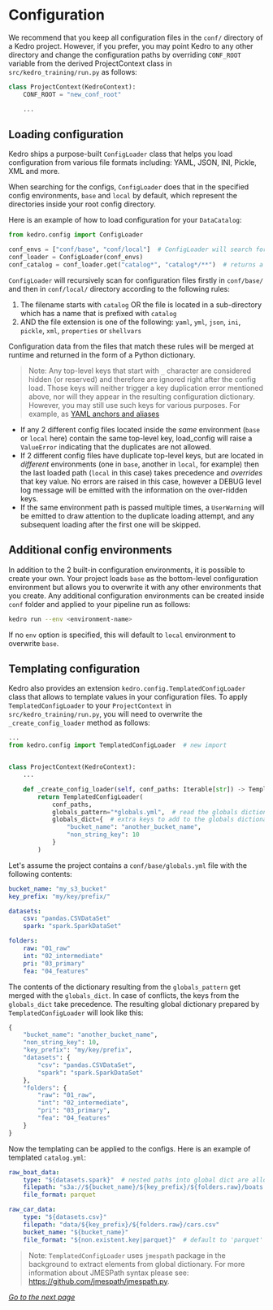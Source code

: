 # Configuration

We recommend that you keep all configuration files in the `conf/` directory of a Kedro project. However, if you prefer, you may point Kedro to any other directory and change the configuration paths by overriding `CONF_ROOT` variable from the derived ProjectContext class in `src/kedro_training/run.py` as follows:

```python
class ProjectContext(KedroContext):
    CONF_ROOT = "new_conf_root"

    ...
```

## Loading configuration

Kedro ships a purpose-built `ConfigLoader` class that helps you load configuration from various file formats including: YAML, JSON, INI, Pickle, XML and more.

When searching for the configs, `ConfigLoader` does that in the specified config environments, `base` and `local` by default, which represent the directories inside your root config directory.

Here is an example of how to load configuration for your `DataCatalog`:

```python
from kedro.config import ConfigLoader

conf_envs = ["conf/base", "conf/local"]  # ConfigLoader will search for configs in these directories
conf_loader = ConfigLoader(conf_envs)
conf_catalog = conf_loader.get("catalog*", "catalog*/**")  # returns a dictionary
```

`ConfigLoader` will recursively scan for configuration files firstly in `conf/base/` and then in `conf/local/` directory according to the following rules:
1. The filename starts with `catalog` OR the file is located in a sub-directory which has a name that is prefixed with `catalog`
2. AND the file extension is one of the following: `yaml`, `yml`, `json`, `ini`, `pickle`, `xml`, `properties` or `shellvars`

Configuration data from the files that match these rules will be merged at runtime and returned in the form of a Python dictionary.

> Note: Any top-level keys that start with `_` character are considered hidden (or reserved) and therefore are ignored right after the config load. Those keys will neither trigger a key duplication error mentioned above, nor will they appear in the resulting configuration dictionary. However, you may still use such keys for various purposes. For example, as [YAML anchors and aliases](https://confluence.atlassian.com/bitbucket/yaml-anchors-960154027.html)

* If any 2 different config files located inside the _same_ environment (`base` or `local` here) contain the same top-level key, load_config will raise a `ValueError` indicating that the duplicates are not allowed.
* If 2 different config files have duplicate top-level keys, but are located in _different_ environments (one in `base`, another in `local`, for example) then the last loaded path (`local` in this case) takes precedence and _overrides_ that key value. No errors are raised in this case, however a DEBUG level log message will be emitted with the information on the over-ridden keys.
* If the same environment path is passed multiple times, a `UserWarning` will be emitted to draw attention to the duplicate loading attempt, and any subsequent loading after the first one will be skipped.

## Additional config environments

In addition to the 2 built-in configuration environments, it is possible to create your own. Your project loads `base` as the bottom-level configuration environment but allows you to overwrite it with any other environments that you create. Any additional configuration environments can be created inside `conf` folder and applied to your pipeline run as follows:

```bash
kedro run --env <environment-name>
```

If no `env` option is specified, this will default to `local` environment to overwrite `base`.

## Templating configuration

Kedro also provides an extension `kedro.config.TemplatedConfigLoader` class that allows to template values in your configuration files. To apply `TemplatedConfigLoader` to your `ProjectContext` in `src/kedro_training/run.py`, you will need to overwrite the `_create_config_loader` method as follows:

```python
...
from kedro.config import TemplatedConfigLoader  # new import


class ProjectContext(KedroContext):
    ...

    def _create_config_loader(self, conf_paths: Iterable[str]) -> TemplatedConfigLoader:
        return TemplatedConfigLoader(
            conf_paths,
            globals_pattern="*globals.yml",  # read the globals dictionary from project config
            globals_dict={  # extra keys to add to the globals dictionary, take precedence over globals_pattern
                "bucket_name": "another_bucket_name",
                "non_string_key": 10
            }
        )
```

Let's assume the project contains a `conf/base/globals.yml` file with the following contents:

```yaml
bucket_name: "my_s3_bucket"
key_prefix: "my/key/prefix/"

datasets:
    csv: "pandas.CSVDataSet"
    spark: "spark.SparkDataSet"

folders:
    raw: "01_raw"
    int: "02_intermediate"
    pri: "03_primary"
    fea: "04_features"
```

The contents of the dictionary resulting from the `globals_pattern` get merged with the `globals_dict`. In case of conflicts, the keys from the `globals_dict` take precedence. The resulting global dictionary prepared by `TemplatedConfigLoader` will look like this:

```python
{
    "bucket_name": "another_bucket_name",
    "non_string_key": 10,
    "key_prefix": "my/key/prefix",
    "datasets": {
        "csv": "pandas.CSVDataSet",
        "spark": "spark.SparkDataSet"
    },
    "folders": {
        "raw": "01_raw",
        "int": "02_intermediate",
        "pri": "03_primary",
        "fea": "04_features"
    }
}
```

Now the templating can be applied to the configs. Here is an example of templated `catalog.yml`:

```yaml
raw_boat_data:
    type: "${datasets.spark}"  # nested paths into global dict are allowed
    filepath: "s3a://${bucket_name}/${key_prefix}/${folders.raw}/boats.csv"
    file_format: parquet

raw_car_data:
    type: "${datasets.csv}"
    filepath: "data/${key_prefix}/${folders.raw}/cars.csv"
    bucket_name: "${bucket_name}"
    file_format: "${non.existent.key|parquet}"  # default to 'parquet' if the key is not found
```

> Note: `TemplatedConfigLoader` uses `jmespath` package in the background to extract elements from global dictionary. For more information about JMESPath syntax please see: https://github.com/jmespath/jmespath.py.

_[Go to the next page](./12_transcoding.md)_
